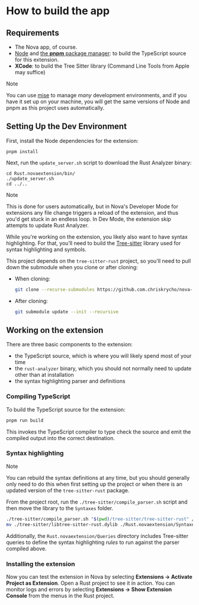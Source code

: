 # How to build the app

## Requirements

- The Nova app, of course.
- [Node](https://nodejs.org/) and [the **pnpm** package manager](https://pnpm.io): to build the TypeScript source for this extension.
- **XCode**: to build the Tree Sitter library (Command Line Tools from Apple may suffice)

> [!NOTE]
> You can use [mise](https://mise.jdx.dev) to manage _many_ development environments, and if you have it set up on your machine, you will get the same versions of Node and pnpm as this project uses automatically.

## Setting Up the Dev Environment

First, install the Node dependencies for the extension:

```shell
pnpm install
```

Next, run the `update_server.sh` script to download the Rust Analyzer binary:

```shell
cd Rust.novaextension/bin/
./update_server.sh
cd ../..
```

> [!NOTE]
> This is done for users automatically, but in Nova's Developer Mode for extensions any file change triggers a reload of the extension, and thus you'd get stuck in an endless loop. In Dev Mode, the extension skip attempts to update Rust Analyzer.

While you're working on the extension, you likely also want to have syntax highlighting. For that, you’ll need to build the [Tree-sitter](https://tree-sitter.github.io/tree-sitter/) library used for syntax highlighting and symbols.

This project depends on the `tree-sitter-rust` project, so you'll need to pull down the submodule when you clone or after cloning:

- When cloning:

  ```sh
  git clone --recurse-submodules https://github.com.chriskrycho/nova-rust
  ```

- After cloning:

  ```sh
  git submodule update --init --recursive
  ```

## Working on the extension

There are three basic components to the extension:

- the TypeScript source, which is where you will likely spend most of your time
- the `rust-analyzer` binary, which you should not normally need to update other than at installation
- the syntax highlighting parser and definitions

### Compiling TypeScript

To build the TypeScript source for the extension:

```sh
pnpm run build
```

This invokes the TypeScript compiler to type check the source and emit the compiled output into the correct destination.

### Syntax highlighting

> [!NOTE]
> You can rebuild the syntax definitions at any time, but you should generally only need to do this when first setting up the project or when there is an updated version of the `tree-sitter-rust` package.

From the project root, run the `./tree-sitter/compile_parser.sh` script and then move the library to the `Syntaxes` folder.

```sh
./tree-sitter/compile_parser.sh "$(pwd)/tree-sitter/tree-sitter-rust" /Applications/Nova.app
mv ./tree-sitter/libtree-sitter-rust.dylib ./Rust.novaextension/Syntaxes/libtree-sitter-rust.dylib
```

Additionally, the `Rust.novaextension/Queries` directory includes Tree-sitter queries to define the syntax highlighting _rules_ to run against the parser compiled above.

### Installing the extension

Now you can test the extension in Nova by selecting **Extensions -> Activate Project as Extension**. Open a Rust project to see it in action. You can monitor logs and errors by selecting **Extensions -> Show Extension Console** from the menus in the Rust project.
